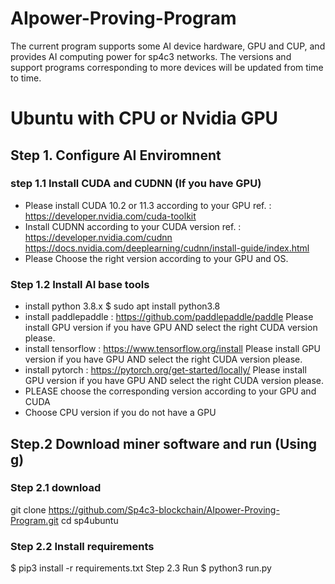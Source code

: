 # AIpower-Proving-Program
The current program supports some AI device hardware, GPU and CUP, and provides AI computing power for sp4c3 networks. 
The versions and support programs corresponding to more devices will be updated from time to time.

# Ubuntu with CPU or Nvidia GPU
## Step 1. Configure AI Enviromnent
### step 1.1 Install CUDA and CUDNN (If you have GPU)
* Please install CUDA 10.2 or 11.3 according to your GPU
ref. : https://developer.nvidia.com/cuda-toolkit
* Install CUDNN according to your CUDA version
ref. : https://developer.nvidia.com/cudnn
https://docs.nvidia.com/deeplearning/cudnn/install-guide/index.html
* Please Choose the right version according to your GPU and OS.

### Step 1.2 Install AI base tools
* install python 3.8.x
$ sudo apt install python3.8
* install paddlepaddle : https://github.com/paddlepaddle/paddle
Please install GPU version if you have GPU
AND select the right CUDA version please.
* install tensorflow : https://www.tensorflow.org/install
Please install GPU version if you have GPU
AND select the right CUDA version please.
* install pytorch : https://pytorch.org/get-started/locally/
Please install GPU version if you have GPU
AND select the right CUDA version please.
* PLEASE choose the corresponding version according to your GPU and CUDA 
* Choose CPU version if you do not have a GPU

## Step.2 Download miner software and run (Using g)

### Step 2.1 download 
 git clone https://github.com/Sp4c3-blockchain/AIpower-Proving-Program.git
 cd sp4ubuntu
### Step 2.2 Install requirements
$ pip3 install -r requirements.txt 
Step 2.3 Run
$ python3 run.py
